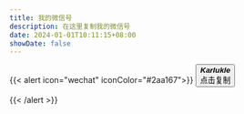 ```yaml
---
title: 我的微信号
description: 在这里复制我的微信号
date: 2024-01-01T10:11:15+08:00
showDate: false
---
```

{{< alert icon="wechat" iconColor="#2aa167">}}
<button type="button" id="cpy">***Karlukle***<div id="cpyd">点击复制</div></button>


<script src="https://cdn.staticfile.org/clipboard.js/2.0.4/clipboard.min.js"></script>

<script>
new ClipboardJS('#cpy', {
    text: function(trigger) {
        return "Karlukle";
    }
}).on('success', function(e) {
	// clearInterval(function);
   document.getElementById("cpyd").innerHTML="复制成功";
   e.clearSelection();
   setTimeout(function(){document.getElementById("cpyd").innerHTML="点击复制";},1000);
}).on('error', function(e) {
	// clearInterval(function);
    document.getElementById("cpyd").innerHTML="复制失败";
});
</script>
{{< /alert >}}